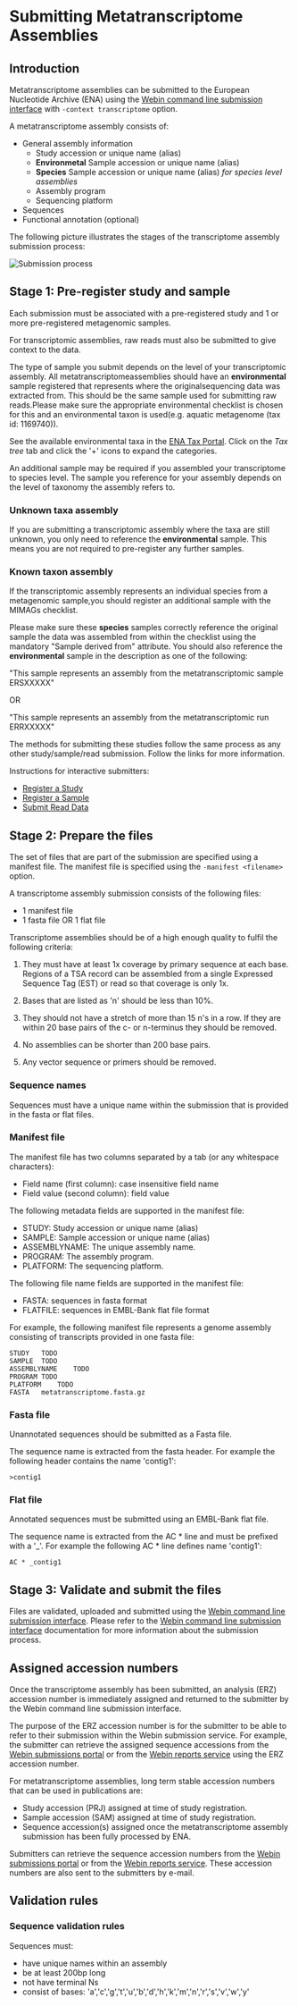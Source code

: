 # Submitting Metatranscriptome Assemblies

## Introduction

Metatranscriptome assemblies can be submitted to the European Nucleotide Archive (ENA) using the [Webin command line submission interface](../general-guide/webin-cli.html)  with `-context transcriptome` option. 
 
A metatranscriptome assembly consists of:
- General assembly information
   - Study accession or unique name (alias)
   - **Environmetal** Sample accession or unique name (alias)
   - **Species** Sample accession or unique name (alias) *for species level assemblies*
   - Assembly program
   - Sequencing platform
- Sequences
- Functional annotation (optional)

The following picture illustrates the stages of the transcriptome assembly submission process:

![Submission process](../images/webin-cli_01.png)

## Stage 1: Pre-register study and sample

Each submission must be associated with a pre-registered study and 1 or more pre-registered 
metagenomic samples.

For transcriptomic assemblies, raw reads must also be submitted to give context to the data.

The type of sample you submit depends on the level of your transcriptomic assembly. All metatranscriptomeassemblies should have an **environmental** sample registered that represents where the originalsequencing data was extracted from. This should be the same sample used for submitting raw reads.Please make sure the appropriate environmental checklist is chosen for this and an environmental taxon is used(e.g. aquatic metagenome (tax id: 1169740)).

See the available environmental taxa in the [ENA Tax Portal](https://www.ebi.ac.uk/ena/data/view/Taxon:408169).
Click on the *Tax tree* tab and click the '+' icons to expand the categories.

An additional sample may be required if you assembled your transcriptome to species level.
The sample you reference for your assembly depends on the level of taxonomy the assembly refers to.

### Unknown taxa assembly

If you are submitting a transcriptomic assembly where the taxa are still unknown, you only need to reference the **environmental** sample. This means you are not required to pre-register any further samples.

### Known taxon assembly

If the transcriptomic assembly represents an individual species from a metagenomic sample,you should register an additional sample with the MIMAGs checklist.

Please make sure these **species** samples correctly reference the original sample the data was assembled from within the checklist using the mandatory "Sample derived from" attribute. You should also reference the **environmental** sample in the description as one of the following:

"This sample represents an assembly from the metatranscriptomic sample ERSXXXXX"

OR 

"This sample represents an assembly from the metatranscriptomic run ERRXXXXX"

The methods for submitting these studies follow the same process as any other study/sample/read submission. Follow the links for more information.

Instructions for interactive submitters:
- [Register a Study](../study.html)
- [Register a Sample](../samples.html)
- [Submit Read Data](../reads.html)

## Stage 2: Prepare the files

The set of files that are part of the submission are specified using a manifest file.
The manifest file is specified using the `-manifest <filename>` option.

A transcriptome assembly submission consists of the following files:

- 1 manifest file
- 1 fasta file OR 1 flat file

Transcriptome assemblies should be of a high enough quality to fulfil the following criteria:

1. They must have at least 1x coverage by primary sequence at each base. Regions of a TSA record can be assembled from a single Expressed Sequence Tag (EST) or read so that coverage is only 1x.

3. Bases that are listed as 'n' should be less than 10%.

4. They should not have a stretch of more than 15 n's in a row. If they are within 20 base pairs of the c- or n-terminus they should be removed.

5. No assemblies can be shorter than 200 base pairs.

6. Any vector sequence or primers should be removed.

### Sequence names

Sequences must have a unique name within the submission that is provided in the fasta or flat files. 

### Manifest file

The manifest file has two columns separated by a tab (or any whitespace characters):
- Field name (first column): case insensitive field name   
- Field value (second column): field value

The following metadata fields are supported in the manifest file:

- STUDY: Study accession or unique name (alias) 
- SAMPLE: Sample accession or unique name (alias)
- ASSEMBLYNAME: The unique assembly name.
- PROGRAM: The assembly program.
- PLATFORM: The sequencing platform.

The following file name fields are supported in the manifest file:

- FASTA: sequences in fasta format
- FLATFILE: sequences in EMBL-Bank flat file format 

For example, the following manifest file represents a genome assembly consisting of transcripts provided in one fasta file:

```
STUDY   TODO
SAMPLE  TODO
ASSEMBLYNAME    TODO
PROGRAM TODO
PLATFORM    TODO
FASTA   metatranscriptome.fasta.gz
``` 

### Fasta file

Unannotated sequences should be submitted as a Fasta file.

The sequence name is extracted from the fasta header. For example the following header contains the name 'contig1':

`>contig1`

### Flat file	

Annotated sequences must be submitted using an EMBL-Bank flat file.

The sequence name is extracted from the AC * line and must be prefixed with a '_'.
For example the following AC * line defines name 'contig1':

`AC * _contig1`

## Stage 3: Validate and submit the files

Files are validated, uploaded and submitted using the [Webin command line submission interface](../general-guide/webin-cli.html). 
Please refer to the [Webin command line submission interface](../general-guide/webin-cli.html) documentation for more information about the submission process.

## Assigned accession numbers

Once the transcriptome assembly has been submitted, an analysis (ERZ) accession number is immediately assigned and returned to the submitter by the Webin command line submission interface. 

The purpose of the ERZ accession number is for the submitter to be able to refer to their submission within the Webin submission service. For example, the submitter can retrieve the assigned sequence accessions from the [Webin submissions portal](../general-guide/submissions-portal.html) or from the [Webin reports service](../general-guide/reports-service.html) using the ERZ accession number.

For metatranscriptome assemblies, long term stable accession numbers that can be used in publications are:

- Study accession (PRJ) assigned at time of study registration.
- Sample accession (SAM) assigned at time of study registration.
- Sequence accession(s) assigned once the metatranscriptome assembly submission has been fully 
processed by ENA.

Submitters can retrieve the sequence accession numbers from the [Webin submissions portal](../general-guide/submissions-portal.html) or from the [Webin reports service](../general-guide/reports-service.html). These accession numbers are also sent to the submitters by e-mail.

## Validation rules

### Sequence validation rules

Sequences must:
- have unique names within an assembly
- be at least  200bp long
- not have terminal Ns
- consist of bases: 'a','c','g','t','u','b','d','h','k','m','n','r','s','v','w','y'

